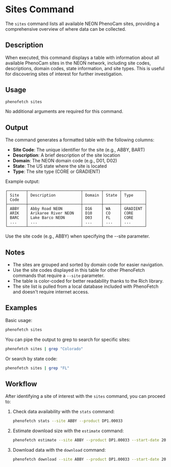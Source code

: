 # Sites Command

The `sites` command lists all available NEON PhenoCam sites, providing a comprehensive overview of where data can be collected.

## Description

When executed, this command displays a table with information about all available PhenoCam sites in the NEON network, including site codes, descriptions, domain codes, state information, and site types. This is useful for discovering sites of interest for further investigation.

## Usage

```bash
phenofetch sites
```

No additional arguments are required for this command.

## Output

The command generates a formatted table with the following columns:

- **Site Code**: The unique identifier for the site (e.g., ABBY, BART)
- **Description**: A brief description of the site location
- **Domain**: The NEON domain code (e.g., D01, D02)
- **State**: The US state where the site is located
- **Type**: The site type (CORE or GRADIENT)

Example output:

```
┌────────┬───────────────────────┬────────┬───────┬──────────┐
│ Site   │ Description           │ Domain │ State │ Type     │
│ Code   │                       │        │       │          │
├────────┼───────────────────────┼────────┼───────┼──────────┤
│ ABBY   │ Abby Road NEON        │ D16    │ WA    │ GRADIENT │
│ ARIK   │ Arikaree River NEON   │ D10    │ CO    │ CORE     │
│ BARC   │ Lake Barco NEON       │ D03    │ FL    │ CORE     │
│ ...    │ ...                   │ ...    │ ...   │ ...      │
└────────┴───────────────────────┴────────┴───────┴──────────┘

```

Use the site code (e.g., ABBY) when specifying the --site parameter.


## Notes

- The sites are grouped and sorted by domain code for easier navigation.
- Use the site codes displayed in this table for other PhenoFetch commands that require a `--site` parameter.
- The table is color-coded for better readability thanks to the Rich library.
- The site list is pulled from a local database included with PhenoFetch and doesn't require internet access.

## Examples

Basic usage:

```bash
phenofetch sites
```

You can pipe the output to grep to search for specific sites:

```bash
phenofetch sites | grep "Colorado"
```

Or search by state code:

```bash
phenofetch sites | grep "FL"
```

## Workflow

After identifying a site of interest with the `sites` command, you can proceed to:

1. Check data availability with the `stats` command:
   ```bash
   phenofetch stats --site ABBY --product DP1.00033
   ```

2. Estimate download size with the `estimate` command:
   ```bash
   phenofetch estimate --site ABBY --product DP1.00033 --start-date 2022-01-01 --end-date 2022-01-31
   ```

3. Download data with the `download` command:
   ```bash
   phenofetch download --site ABBY --product DP1.00033 --start-date 2022-01-01 --end-date 2022-01-31 --download
   ```
